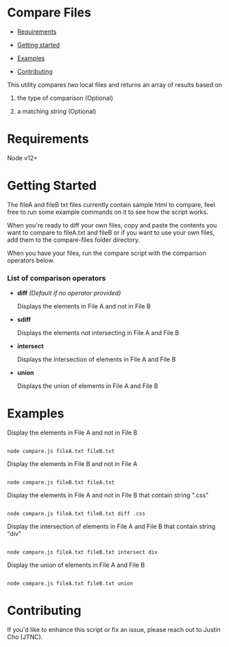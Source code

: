 # Compare Files

- [Requirements](#requirements)

- [Getting started](#getting-started)

- [Examples](#examples)

- [Contributing](#contributing)

This utility compares _two_ local files and returns an array of results based on

1. the type of comparison (Optional)

2. a matching string (Optional)

# Requirements

Node v12+

# Getting Started

The fileA and fileB txt files currently contain sample html to compare, feel free to run some example commands on it to see how the script works.

When you're ready to diff your own files, copy and paste the contents you want to compare to fileA.txt and fileB or if you want to use your own files, add them to the compare-files folder directory.

When you have your files, run the compare script with the comparison operators below.

### List of comparison operators

- **diff** _(Default if no operator provided)_

  Displays the elements in File A and not in File B

- **sdiff**

  Displays the elements not intersecting in File A and File B

- **intersect**

  Displays the intersection of elements in File A and File B

- **union**

  Displays the union of elements in File A and File B

# Examples

Display the elements in File A and not in File B

```

node compare.js fileA.txt fileB.txt

```

Display the elements in File B and not in File A

```

node compare.js fileB.txt fileA.txt

```

Display the elements in File A and not in File B that contain string ".css"

```

node compare.js fileA.txt fileB.txt diff .css

```

Display the intersection of elements in File A and File B that contain string "div"

```

node compare.js fileA.txt fileB.txt intersect div

```

Display the union of elements in File A and File B

```

node compare.js fileA.txt fileB.txt union

```

# Contributing

If you'd like to enhance this script or fix an issue, please reach out to Justin Cho (JTNC).
